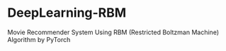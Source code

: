 # DeepLearning-RBM
Movie Recommender System Using RBM (Restricted Boltzman Machine) Algorithm by PyTorch
